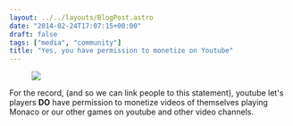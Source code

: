 ```yaml
---
layout: ../../layouts/BlogPost.astro
date: "2014-02-24T17:07:15+00:00"
draft: false
tags: ["media", "community"]
title: "Yes, you have permission to monetize on Youtube"
---
```


<figure class="tmblr-full" data-orig-height="311" data-orig-width="500" data-orig-src="/img/2014-02-24-yes-you-have-permission-to-monetize-on-youtube\6edb30b120b9dcf6ef23455345fe3b210f2b22151e3c311d9e42115092ce294e.png"><img src="/img/2014-02-24-yes-you-have-permission-to-monetize-on-youtube\9cfa154b7f5207c3775810195096a80e770fa6ebf10af18fd1afc0f5430bd15a.png" data-orig-height="311" data-orig-width="500" data-orig-src="/img/2014-02-24-yes-you-have-permission-to-monetize-on-youtube\6edb30b120b9dcf6ef23455345fe3b210f2b22151e3c311d9e42115092ce294e.png"></figure><p></p>

<p>For the record, (and so we can link people to this statement), youtube let's players <b>DO</b> have permission to monetize videos of themselves playing Monaco or our other games on youtube and other video channels.</p>
